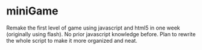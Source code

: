 # miniGame
Remake the first level of game using javascript and html5 in one week (originally using flash). No prior javascript knowledge before. Plan to rewrite the whole script to make it more organized and neat.
